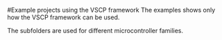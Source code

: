 #Example projects using the VSCP framework
The examples shows only how the VSCP framework can be used.

The subfolders are used for different microcontroller families.